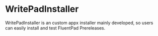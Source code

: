 # WritePadInstaller
WritePadInstaller is an custom appx installer mainly developed, so users can easily install and test FluentPad Prereleases.
